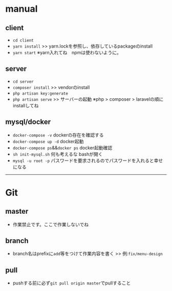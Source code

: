 # manual
## client
- ``cd client``
- ``yarn install`` >> yarn.lockを参照し、依存しているpackageのinstall
- ``yarn start``
※yarn入れてね　npmは使わないように。
## server
- ``cd server``
- ``composer install`` >> vendorのinstall
- ``php artisan key:generate``
- ``php artisan serve`` >> サーバーの起動
※php > composer > laravelの順にinstallしてね
## mysql/docker
- ``docker-compose -v`` dockerの存在を確認する
- ``docker-compose up -d`` docker起動
- ``docker-compose ps``&&``docker ps`` docker起動確認
- ``sh init-mysql.sh`` 何も考えるな bashが開く
- ``mysql -u root -p`` パスワードを要求されるのでパスワードを入れると幸せになる
***
# Git
## master
- 作業禁止です。ここで作業しないでね
## branch
- branch名はprefixに``add``等をつけて作業内容を書く >> 例:``fix/menu-design``
## pull
- pushする前に必ず``git pull origin master``でpullすること
